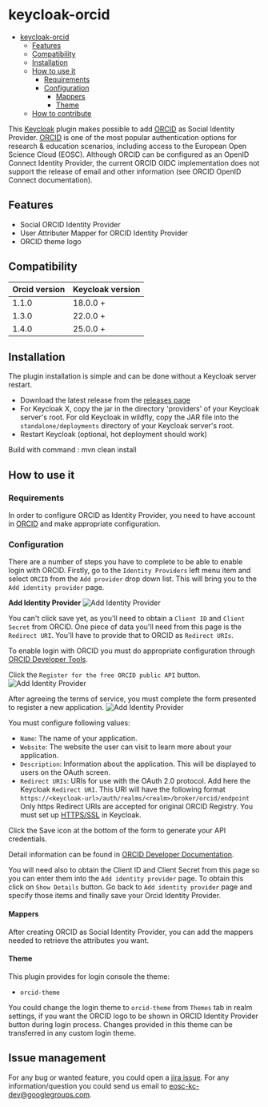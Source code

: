 # keycloak-orcid

- [keycloak-orcid](#keycloak-orcid)
  - [Features](#features)
  - [Compatibility](#compatibility)
  - [Installation](#installation)
  - [How to use it](#how-to-use-it)
    - [Requirements](#requirements)
    - [Configuration](#configuration)
      - [Mappers](#mappers)
      - [Theme](#theme)
  - [How to contribute](#how-to-contribute)

This [Keycloak](https://www.keycloak.org) plugin makes possible to add [ORCID](https://orcid.org/) as Social Identity Provider.
[ORCID](https://orcid.org/)  is one of the most popular authentication options for research & education scenarios, including access to the European Open Science Cloud (EOSC).
Although ORCID can be configured as an OpenID Connect Identity Provider, the current ORCID OIDC implementation does not support the release of email and other information (see ORCID OpenID Connect documentation).

## Features

* Social ORCID Identity Provider
* User Attributer Mapper for ORCID Identity Provider
* ORCID theme logo

## Compatibility

| Orcid version | Keycloak version |
|---------------|------------------|
| 1.1.0         | 18.0.0 +         |
| 1.3.0         | 22.0.0 +         |
| 1.4.0         | 25.0.0 +         |

## Installation

The plugin installation is simple and can be done without a Keycloak server restart.

* Download the latest release from the [releases page](https://github.com/eosc-kc/keycloak-orcid/releases)
* For Keycloak X, copy the jar in the directory 'providers' of your Keycloak server's root. For old Keycloak in wildfly, copy the JAR file into the `standalone/deployments` directory of your Keycloak server's root.
* Restart Keycloak (optional, hot deployment should work)

Build with command : mvn clean install

## How to use it

### Requirements

In order to configure ORCID as Identity Provider, you need to have account in [ORCID](https://orcid.org/) and make appropriate configuration.

### Configuration

There are a number of steps you have to complete to be able to enable login with ORCID.  Firstly, go to the `Identity Providers` left menu item
and select `ORCID` from the `Add provider` drop down list.  This will bring you to the `Add identity provider` page.

**Add Identity Provider**
![Add Identity Provider](src/main/resources/img/orcid-add-identity-provider.png)

You can't click save yet, as you'll need to obtain a `Client ID` and `Client Secret` from ORCID.  One piece of data you'll need from this
page is the `Redirect URI`.  You'll have to provide that to ORCID as `Redirect URIs`.

To enable login with ORCID you must do appropriate configuration through [ORCID Developer Tools](https://orcid.org/developer-tools).

Click the `Register for the free ORCID public API` button.
![Add Identity Provider](src/main/resources/img/orcid-register-application.png)

After agreeing the terms of service, you must complete the form presented to register a new application.
![Add Identity Provider](src/main/resources/img/orcid-configure-application.png)

You must configure following values:

* `Name`: The name of your application.
* `Website`: The website the user can visit to learn more about your application.
* `Description`: Information about the application. This will be displayed to users on the OAuth screen.
* `Redirect URIs`: URIs for use with the OAuth 2.0 protocol. Add here the Keycloak `Redirect URI`. This URI will have the following format `https://<keycloak-url>/auth/realms/<realm>/broker/orcid/endpoint`
  Only https Redirect URIs are accepted for original ORCID Registry. You must set up [HTTPS/SSL](https://www.keycloak.org/docs/latest/server_installation/index.html#_setting_up_ssl) in Keycloak.

Click the Save icon at the bottom of the form to generate your API credentials.

Detail information can be found in [ORCID Developer Documentation](https://info.orcid.org/documentation/integration-guide/registering-a-public-api-client/#easy-faq-2606).

You will need also to obtain the Client ID and Client Secret from this page so you can enter them into the `Add identity provider` page.
To obtain this click on `Show Details` button. Go back to `Add identity provider` page and specify those items and finally save your Orcid Identity Provider.

#### Mappers

After creating ORCID as Social Identity Provider, you can add the mappers needed to retrieve the attributes you want.

#### Theme

This plugin provides for login console the theme:
* `orcid-theme`

You could change the login theme to `orcid-theme` from `Themes` tab in realm settings, if you want the ORCID logo to be shown in ORCID Identity Provider button during login process.
Changes provided in this theme can be transferred in any custom login theme.

## Issue management

For any bug or wanted feature, you could open a [jira issue](https://github.com/eosc-kc/keycloak-orcid/issues).
For any information/question you could send us email to eosc-kc-dev@googlegroups.com.
